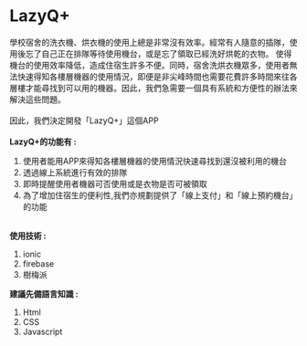 # LazyQ+
學校宿舍的洗衣機、烘衣機的使用上總是非常沒有效率。經常有人隨意的插隊，使用後忘了自己正在排隊等待使用機台，或是忘了領取已經洗好烘乾的衣物。
使得機台的使用效率降低，造成住宿生許多不便。同時，宿舍洗烘衣機眾多，使用者無法快速得知各樓層機器的使用情況，即便是非尖峰時間也需要花費許多時間來往各層樓才能尋找到可以用的機器。因此，我們急需要一個具有系統和方便性的辦法來解決這些問題。\
\
因此，我們決定開發「LazyQ+」這個APP\
\
**LazyQ+的功能有 :**
1. 使用者能用APP來得知各樓層機器的使用情況快速尋找到還沒被利用的機台
2. 透過線上系統進行有效的排隊
3. 即時提醒使用者機器可否使用或是衣物是否可被領取
4. 為了增加住宿生的便利性,我們亦規劃提供了「線上支付」和「線上預約機台」的功能

\
**使用技術 :**
1. ionic
2. firebase
3. 樹梅派

**建議先備語言知識 :**
1. Html
2. CSS
3. Javascript
